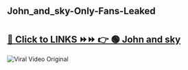 
 ## John_and_sky-Only-Fans-Leaked

# <h2><a href="https://clipsfans.com/John_and_sky&ref=git">🔗 Click to LINKS ⏩⏩ 👉 🟢 John and sky </a></h2>

<a href="https://clipsfans.com/John_and_sky&ref=git" rel="nofollow" data-target="animated-image.originalLink"><img src="https://i.ibb.co.com/xMMVF88/686577567.gif" alt="Viral Video Original" style="max-width: 100%; display: inline-block;" data-target="animated-image.originalImage"></a>
